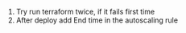 1. Try run terraform twice, if it fails first time
2. After deploy add End time in the autoscaling rule